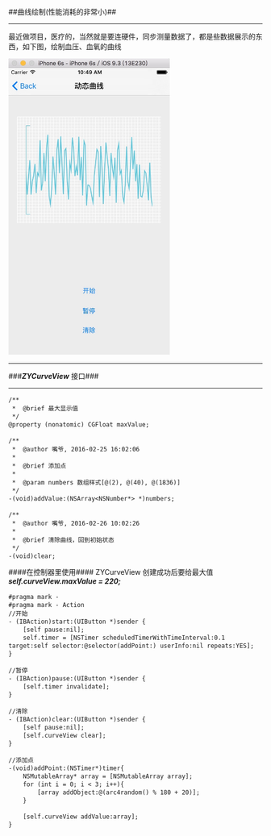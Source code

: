 ##曲线绘制(性能消耗的非常小)##
***
最近做项目，医疗的，当然就是要连硬件，同步测量数据了，都是些数据展示的东西，如下图，绘制血压、血氧的曲线

<img src="pictures/jietu2.jpg" width = "320">

***

###***ZYCurveView*** 接口###
***
```objc
/**
 *  @brief 最大显示值
 */
@property (nonatomic) CGFloat maxValue;

/**
 *  @author 嘴爷, 2016-02-25 16:02:06
 *
 *  @brief 添加点
 *
 *  @param numbers 数组样式[@(2), @(40), @(1836)]
 */
-(void)addValue:(NSArray<NSNumber*> *)numbers;

/**
 *  @author 嘴爷, 2016-02-26 10:02:26
 *
 *  @brief 清除曲线，回到初始状态
 */
-(void)clear;
```
####在控制器里使用####
ZYCurveView 创建成功后要给最大值
***self.curveView.maxValue = 220;***

```objc
#pragma mark -
#pragma mark - Action
//开始
- (IBAction)start:(UIButton *)sender {
    [self pause:nil];
    self.timer = [NSTimer scheduledTimerWithTimeInterval:0.1 target:self selector:@selector(addPoint:) userInfo:nil repeats:YES];
}

//暂停
- (IBAction)pause:(UIButton *)sender {
    [self.timer invalidate];
}

//清除
- (IBAction)clear:(UIButton *)sender {
    [self pause:nil];
    [self.curveView clear];
}

//添加点
-(void)addPoint:(NSTimer*)timer{
    NSMutableArray* array = [NSMutableArray array];
    for (int i = 0; i < 3; i++){
        [array addObject:@(arc4random() % 180 + 20)];
    }
    
    [self.curveView addValue:array];
}
```
